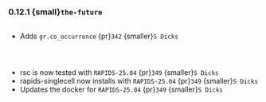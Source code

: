 ### 0.12.1 {small}`the-future`

```{rubric} Features
```
* Adds `gr.co_occurrence` {pr}`342` {smaller}`S Dicks`


```{rubric} Performance
```

```{rubric} Bug fixes
```

```{rubric} Misc
```
* rsc is now tested with `RAPIDS-25.04` {pr}`349` {smaller}`S Dicks`
* rapids-singlecell now installs with `RAPIDS-25.04` {pr}`349` {smaller}`S Dicks`
* Updates the docker for `RAPIDS-25.04` {pr}`349` {smaller}`S Dicks`
